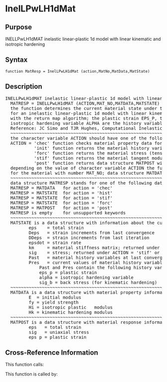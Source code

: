 
<!-- <a name="_top"></a>
<div><a href="../../index.md">Home</a> &gt;  <a href="#">src</a> &gt; <a href="index.md">Material_Library</a> &gt; InelLPwLH1dMat.m</div> -->

<!--<table width="100%"><tr><td align="left"><a href="../../index.md"><img alt="<" border="0" src="../../left.png">&nbsp;Master index</a></td>
<td align="right"><a href="index.md">Index for src\Material_Library&nbsp;<img alt=">" border="0" src="../../right.png"></a></td></tr></table>-->
# InelLPwLH1dMat
<!-- <h1>InelLPwLH1dMat
</h1> -->

## <a name="_name"></a>Purpose

<!-- <h2 id="purpose"><a name="_name"></a>Purpose</h2> -->

INELLPwLH1dMAT inelastic linear-plastic 1d model with linear kinematic and isotropic hardening

<!-- <div class="box"><strong>INELLPwLH1dMAT inelastic linear-plastic 1d model with linear kinematic and isotropic hardening</strong></div> -->

## <a name="_synopsis"></a>Syntax

`function MatResp = InelLPwLH1dMat (action,MatNo,MatData,MatState)` 
## <a name="_description"></a>Description

<pre class="comment">INELLPwLH1dMAT inelastic linear-plastic 1d model with linear kinematic and isotropic hardening
  MATRESP = INELLPwLH1dMAT (ACTION,MAT_NO,MATDATA,MATSTATE)
  the function determines the current material state under total strain EPSI
  for an inelastic linear-plastic 1d model with linear kinematic and isotropic hardening
  with the return map algorithm; the plastic strain EPS_P, the back stress SIG_B and the
  isotropic hardening variable ALPHA are the history variables of the model
  Reference: JC Simo and TJR Hughes, Computational Inelasticity, pp. 43-45
  ~~~~~~~~~~~~~~~~~~~~~~~~~~~~~~~~~~~~~~~~~~~~~~~~~~~~~~~~~~~~~~~~~~~~~~~~~~~~~~~~~~~~~~~~~
  the character variable ACTION should have one of the following values
  ACTION = 'chec' function checks material property data for omissions and returns default values in MATDATA
           'init' function returns the material history variables in MATSTATE
           'forc' function returns the material stress (tensor) in MATSTATE
           'stif' function returns the material tangent modulus and the stress (tensor) in MATSTATE
           'post' function returns data structure MATPOST with post-processing information
  depending on the value of character variable ACTION the function returns information in data structure MATRESP
  for the material with number MAT_NO; data structure MATDATA supplies the material property data
  ~~~~~~~~~~~~~~~~~~~~~~~~~~~~~~~~~~~~~~~~~~~~~~~~~~~~~~~~~~~~~~~~~~~~~~~~~~~~~~~~~~~~~~~~~
  data structure MATRESP stands for one of the following data objects depending on value of ACTION
  MATRESP = MATDATA   for action = 'chec'
  MATRESP = MATSTATE  for action = 'hist'
  MATRESP = MATSTATE  for action = 'stif'
  MATRESP = MATSTATE  for action = 'forc'
  MATRESP = MATPOST   for action = 'post'
  MATRESP is empty    for unsupported keywords
  ~~~~~~~~~~~~~~~~~~~~~~~~~~~~~~~~~~~~~~~~~~~~~~~~~~~~~~~~~~~~~~~~~~~~~~~~~~~~~~~~~~~~~~~~~
  MATSTATE is a data structure with information about the current material state in fields
         eps    = total strain
         Deps   = strain increments from last convergence
         DDeps  = strain increments from last iteration
         epsdot = strain rate
         km     = material stiffness matrix; returned under ACTION = 'stif'
         sig    = stress; returned under ACTION = 'stif' or 'forc'
         Past   = material history variables at last converged state
         Pres   = current values of material history variables
             Past and Pres contain the following history variable(s):
             eps_p = plastic strain
             alpha = isotropic hardening variable
             sig_b = back stress (for kinematic hardening)
  ~~~~~~~~~~~~~~~~~~~~~~~~~~~~~~~~~~~~~~~~~~~~~~~~~~~~~~~~~~~~~~~~~~~~~~~~~~~~~~~~~~~~~~~~~
  MATDATA is a data structure with material property information; it has the fields
         E  = initial modulus
         fy = yield strength
         Hi = isotropic plastic   modulus
         Hk = kinematic hardening modulus
  ~~~~~~~~~~~~~~~~~~~~~~~~~~~~~~~~~~~~~~~~~~~~~~~~~~~~~~~~~~~~~~~~~~~~~~~~~~~~~~~~~~~~~~~~~
  MATPOST is a data structure with material response information for post-processing in fields
         eps   = total strain
         sig   = uniaxial stress
         eps_p = plastic strain</pre>
<!-- <div class="fragment"><pre class="comment">INELLPwLH1dMAT inelastic linear-plastic 1d model with linear kinematic and isotropic hardening
  MATRESP = INELLPwLH1dMAT (ACTION,MAT_NO,MATDATA,MATSTATE)
  the function determines the current material state under total strain EPSI
  for an inelastic linear-plastic 1d model with linear kinematic and isotropic hardening
  with the return map algorithm; the plastic strain EPS_P, the back stress SIG_B and the
  isotropic hardening variable ALPHA are the history variables of the model
  Reference: JC Simo and TJR Hughes, Computational Inelasticity, pp. 43-45
  ~~~~~~~~~~~~~~~~~~~~~~~~~~~~~~~~~~~~~~~~~~~~~~~~~~~~~~~~~~~~~~~~~~~~~~~~~~~~~~~~~~~~~~~~~
  the character variable ACTION should have one of the following values
  ACTION = 'chec' function checks material property data for omissions and returns default values in MATDATA
           'init' function returns the material history variables in MATSTATE
           'forc' function returns the material stress (tensor) in MATSTATE
           'stif' function returns the material tangent modulus and the stress (tensor) in MATSTATE
           'post' function returns data structure MATPOST with post-processing information
  depending on the value of character variable ACTION the function returns information in data structure MATRESP
  for the material with number MAT_NO; data structure MATDATA supplies the material property data
  ~~~~~~~~~~~~~~~~~~~~~~~~~~~~~~~~~~~~~~~~~~~~~~~~~~~~~~~~~~~~~~~~~~~~~~~~~~~~~~~~~~~~~~~~~
  data structure MATRESP stands for one of the following data objects depending on value of ACTION
  MATRESP = MATDATA   for action = 'chec'
  MATRESP = MATSTATE  for action = 'hist'
  MATRESP = MATSTATE  for action = 'stif'
  MATRESP = MATSTATE  for action = 'forc'
  MATRESP = MATPOST   for action = 'post'
  MATRESP is empty    for unsupported keywords
  ~~~~~~~~~~~~~~~~~~~~~~~~~~~~~~~~~~~~~~~~~~~~~~~~~~~~~~~~~~~~~~~~~~~~~~~~~~~~~~~~~~~~~~~~~
  MATSTATE is a data structure with information about the current material state in fields
         eps    = total strain
         Deps   = strain increments from last convergence
         DDeps  = strain increments from last iteration
         epsdot = strain rate
         km     = material stiffness matrix; returned under ACTION = 'stif'
         sig    = stress; returned under ACTION = 'stif' or 'forc'
         Past   = material history variables at last converged state
         Pres   = current values of material history variables
             Past and Pres contain the following history variable(s):
             eps_p = plastic strain
             alpha = isotropic hardening variable
             sig_b = back stress (for kinematic hardening)
  ~~~~~~~~~~~~~~~~~~~~~~~~~~~~~~~~~~~~~~~~~~~~~~~~~~~~~~~~~~~~~~~~~~~~~~~~~~~~~~~~~~~~~~~~~
  MATDATA is a data structure with material property information; it has the fields
         E  = initial modulus
         fy = yield strength
         Hi = isotropic plastic   modulus
         Hk = kinematic hardening modulus
  ~~~~~~~~~~~~~~~~~~~~~~~~~~~~~~~~~~~~~~~~~~~~~~~~~~~~~~~~~~~~~~~~~~~~~~~~~~~~~~~~~~~~~~~~~
  MATPOST is a data structure with material response information for post-processing in fields
         eps   = total strain
         sig   = uniaxial stress
         eps_p = plastic strain</pre></div> -->

<!-- crossreference -->
## <a name="_cross"></a>Cross-Reference Information

This function calls:
<ul style="list-style-image:url(../../matlabicon.gif)">
</ul>
This function is called by:
<ul style="list-style-image:url(../../matlabicon.gif)">
</ul>
<!-- crossreference -->




<!-- <hr><address>Generated on Thu 09-Jul-2020 10:37:03 by <strong><a href="http://www.artefact.tk/software/matlab/m2html/" title="Matlab Documentation in HTML">m2html</a></strong> &copy; 2005</address> -->